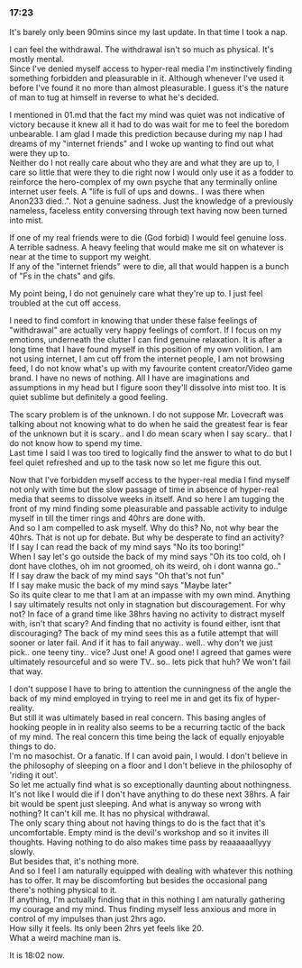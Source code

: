### 17:23

It's barely only been 90mins since my last update. In that time I took a nap.

I can feel the withdrawal. The withdrawal isn't so much as physical. It's mostly mental. <br>Since I've denied myself access to hyper-real media I'm instinctively finding something forbidden and pleasurable in it. Although whenever I've used it before I've found it no more than almost pleasurable. I guess it's the nature of man to tug at himself in reverse to what he's decided.

I mentioned in 01.md that the fact my mind was quiet was not indicative of victory because it knew all it had to do was wait for me to feel the boredom unbearable. I am glad I made this prediction because during my nap I had dreams of my "internet friends" and I woke up wanting to find out what were they up to.
<br>Neither do I not really care about who they are and what they are up to, I care so little that were they to die right now I would only use it as a fodder to reinforce the hero-complex of my own psyche that any terminally online internet user feels. A "life is full of ups and downs.. I was there when Anon233 died..". Not a genuine sadness. Just the knowledge of a previously nameless, faceless entity conversing through text having now been turned into mist.

If one of my real friends were to die (God forbid) I would feel genuine loss. A terrible sadness. A heavy feeling that would make me sit on whatever is near at the time to support my weight.
<br>If any of the "internet friends" were to die, all that would happen is a bunch of "Fs in the chats" and gifs.

My point being, I do not genuinely care what they're up to. I just feel troubled at the cut off access.

I need to find comfort in knowing that under these false feelings of "withdrawal" are actually very happy feelings of comfort. If I focus on my emotions, underneath the clutter I can find genuine relaxation. It is after a long time that I have found myself in this position of my own volition. I am not using internet, I am cut off from the internet people, I am not browsing feed, I do not know what's up with my favourite content creator/Video game brand. I have no news of nothing. All I have are imaginations and assumptions in my head but I figure soon they'll dissolve into mist too. It is quiet sublime but definitely a good feeling.

The scary problem is of the unknown. I do not suppose Mr. Lovecraft was talking about not knowing what to do when he said the greatest fear is fear of the unknown but it is scary.. and I do mean scary when I say scary.. that I do not know how to spend my time.
<br>Last time I said I was too tired to logically find the answer to what to do but I feel quiet refreshed and up to the task now so let me figure this out.

Now that I've forbidden myself access to the hyper-real media I find myself not only with time but the slow passage of time in absence of hyper-real media that seems to dissolve weeks in itself. And so here I am tugging the front of my mind finding some pleasurable and passable activity to indulge myself in till the timer rings and 40hrs are done with.
<br>And so I am compelled to ask myself. Why do this? No, not why bear the 40hrs. That is not up for debate. But why be desperate to find an activity? 
<br>If I say I can read the back of my mind says "No its too boring!"
<br>When I say let's go outside the back of my mind says "Oh its too cold, oh I dont have clothes, oh im not groomed, oh its weird, oh i dont wanna go.."
<br>If I say draw the back of my mind says "Oh that's not fun"
<br>If I say make music the back of my mind says "Maybe later"
<br>So its quite clear to me that I am at an impasse with my own mind. Anything I say ultimately results not only in stagnation but discouragement. For why not? In face of a grand time like 38hrs having no activity to distract myself with, isn't that scary? And finding that no activity is found either, isnt that discouraging? The back of my mind sees this as a futile attempt that will sooner or later fail. And if it has to fail anyway.. well.. why don't we just pick.. one teeny tiny.. vice? Just one! A good one! I agreed that games were ultimately resourceful and so were TV.. so.. lets pick that huh? We won't fail that way.

I don't suppose I have to bring to attention the cunningness of the angle the back of my mind employed in trying to reel me in and get its fix of hyper-reality.
<br>But still it was ultimately based in real concern. This basing angles of hooking people in in reality also seems to be a recurring tactic of the back of my mind. The real concern this time being the lack of equally enjoyable things to do.
<br>I'm no masochist. Or a fanatic. If I can avoid pain, I would. I don't believe in the philosophy of sleeping on a floor and I don't believe in the philosophy of 'riding it out'.
<br>So let me actually find what is so exceptionally daunting about nothingness. It's not like I would die if I don't have anything to do these next 38hrs. A fair bit would be spent just sleeping. And what is anyway so wrong with nothing? It can't kill me. It has no physical withdrawal.
<br>The only scary thing about not having things to do is the fact that it's uncomfortable. Empty mind is the devil's workshop and so it invites ill thoughts. Having nothing to do also makes time pass by reaaaaaallyyy slowly. 
<br>But besides that, it's nothing more.
<br>And so I feel I am naturally equipped with dealing with whatever this nothing has to offer. It may be discomforting but besides the occasional pang there's nothing physical to it. 
<br>If anything, I'm actually finding that in this nothing I am naturally gathering my courage and my mind. Thus finding myself less anxious and more in control of my impulses than just 2hrs ago.
<br>How silly it feels. Its only been 2hrs yet feels like 20.
<br>What a weird machine man is.

It is 18:02 now.